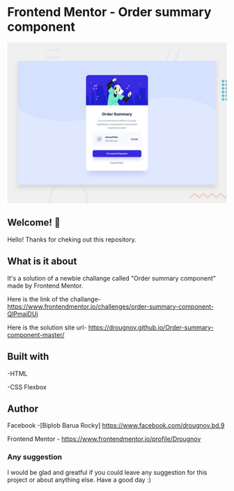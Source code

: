 # Frontend Mentor - Order summary component

![Design preview for the order summary component coding challenge](./design/desktop-preview.jpg)

## Welcome! 👋

Hello! Thanks for cheking out this repository.

## What is it about

It's a solution of a newbie challange called "Order summary component" made by Frontend Mentor.

Here is the link of the challange-
https://www.frontendmentor.io/challenges/order-summary-component-QlPmajDUj

Here is the solution site url-
https://drougnov.github.io/Order-summary-component-master/

## Built with

-HTML

-CSS Flexbox

## Author

Facebook -[Biplob Barua Rocky] https://www.facebook.com/drougnov.bd.9

Frontend Mentor - https://www.frontendmentor.io/profile/Drougnov

### Any suggestion

I would be glad and greatful if you could leave any suggestion for this project or about anything else. Have a good day :)
